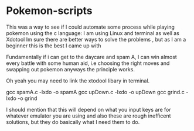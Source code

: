 # Pokemon-scripts

This was a way to see if I could automate some process while playing pokemon using the c language: I am using Linux and terminal as well as Xdotool
Im sure there are better ways to solve the problems , but as I am a beginner this is the best I came up with 

Fundamentally if i can get to the daycare and spam A, I can win almost every battle with some human aid, i.e choosing the right moves and swapping out pokemon anyways the principle works.

Oh yeah you may need to link the xtodool libary in terminal.

gcc spamA.c -lxdo -o spamA
gcc upDown.c -lxdo -o upDown
gcc grind.c -lxdo -o grind

I should mention that this will depend on what you input keys are for whatever emulator you are using and also these are rough inefficent solutions, but they do basically what I need them to do.
